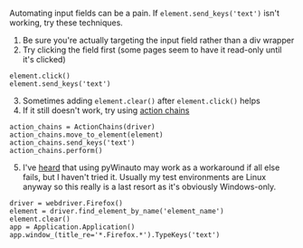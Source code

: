 Automating input fields can be a pain. If `element.send_keys('text')` isn't 
working, try these techniques.

1. Be sure you're actually targeting the input field rather than a div wrapper
2. Try clicking the field first (some pages seem to have it read-only until 
   it's clicked)  
```
element.click()
element.send_keys('text')
```
3. Sometimes adding `element.clear()` after `element.click()` helps
4. If it still doesn't work, try using [action chains](https://selenium.dev/selenium/docs/api/py/webdriver/selenium.webdriver.common.action_chains.html)  
```
action_chains = ActionChains(driver)
action_chains.move_to_element(element)
action_chains.send_keys('text')
action_chains.perform()
```

5. I've [heard](https://stackoverflow.com/a/14577670) that using pyWinauto may 
   work as a workaround if all else fails, but I haven't tried it. Usually my 
   test environments are Linux anyway so this really is a last resort as it's 
   obviously Windows-only.  
```
driver = webdriver.Firefox()
element = driver.find_element_by_name('element_name')
element.clear()
app = Application.Application()
app.window_(title_re='*.Firefox.*').TypeKeys('text')
```
